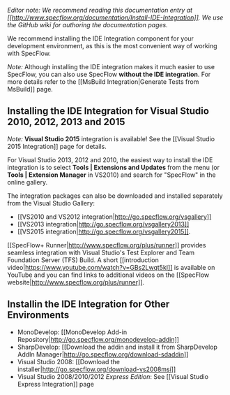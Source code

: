 _Editor note: We recommend reading this documentation entry at [[http://www.specflow.org/documentation/Install-IDE-Integration]]. We use the GitHub wiki for authoring the documentation pages._

We recommend installing the IDE Integration component for your development environment, as this is the most convenient way of working with SpecFlow.

_Note:_ Although installing the IDE integration makes it much easier to use SpecFlow, you can also use SpecFlow **without the IDE integration**. For more details refer to the [[MsBuild Integration|Generate Tests from MsBuild]] page. 

## Installing the IDE Integration for Visual Studio 2010, 2012, 2013 and 2015

_Note:_ **Visual Studio 2015** integration is available! See the [[Visual Studio 2015 Integration]] page for details.

For Visual Studio 2013, 2012 and 2010, the easiest way to install the IDE integration is to select **Tools | Extensions and Updates** from the menu (or **Tools | Extension Manager** in VS2010) and search for "SpecFlow" in the online gallery. 

The integration packages can also be downloaded and installed separately from the Visual Studio Gallery:  

* [[VS2010 and VS2012 integration|http://go.specflow.org/vsgallery]]
* [[VS2013 integration|http://go.specflow.org/vsgallery2013]]
* [[VS2015 integration|http://go.specflow.org/vsgallery2015]].

[[SpecFlow+ Runner|http://www.specflow.org/plus/runner]] provides seamless integration with Visual Studio's Test Explorer and Team Foundation Server (TFS) Build. A short [[introduction video|https://www.youtube.com/watch?v=GBs2Lwqt5kI]] is available on YouTube and you can find links to additional videos on the [[SpecFlow website|http://www.specflow.org/plus/runner]].

## Installin the IDE Integration for Other Environments

* MonoDevelop: [[MonoDevelop Add-in Repository|http://go.specflow.org/monodevelop-addin]]
* SharpDevelop: [[Download the addin and install it from SharpDevelop AddIn Manager|http://go.specflow.org/download-sdaddin]]
* Visual Studio 2008: [[Download the installer|http://go.specflow.org/download-vs2008msi]]
* Visual Studio 2008/2010/2012 _Express Edition_: See [[Visual Studio Express Integration]] page
